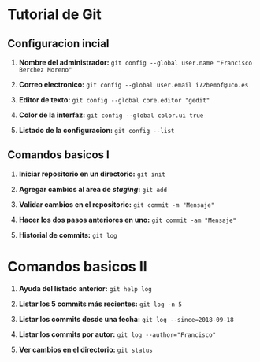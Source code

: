 # Tutorial de Git

## Configuracion incial

1. **Nombre del administrador:**
`git config --global user.name "Francisco Berchez Moreno"`

2. **Correo electronico:**
`git config --global user.email i72bemof@uco.es`

3. **Editor de texto:**
`git config --global core.editor "gedit"`

4. **Color de la interfaz:**
`git config --global color.ui true`

5. **Listado de la configuracion:**
`git config --list`


## Comandos basicos I

1. **Iniciar repositorio en un directorio:**
`git init`

2. **Agregar cambios al area de *staging*:**
`git add`

3. **Validar cambios en el repositorio:**
`git commit -m "Mensaje"`

4. **Hacer los dos pasos anteriores en uno:**
`git commit -am "Mensaje"`

5. **Historial de commits:**
`git log`


# Comandos basicos II

1. **Ayuda del listado anterior:**
`git help log`

2. **Listar los 5 commits más recientes:**
`git log -n 5`

3. **Listar los commits desde una fecha:**
`git log --since=2018-09-18`

4. **Listar los commits por autor:**
`git log --author="Francisco"`

5. **Ver cambios en el directorio:**
`git status`
